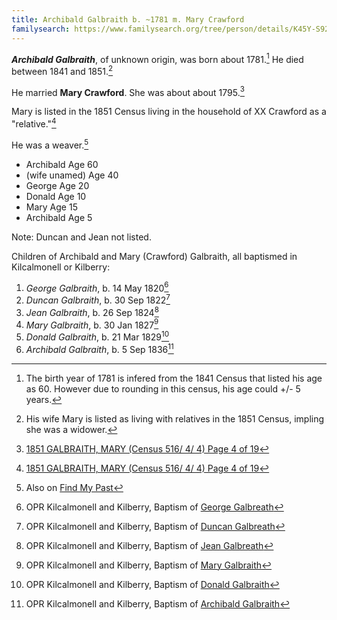 ```yaml
---
title: Archibald Galbraith b. ~1781 m. Mary Crawford
familysearch: https://www.familysearch.org/tree/person/details/K45Y-S92
---
```

***Archibald Galbraith***, of unknown origin, was born about 1781.[^birth] He died between 1841 and 1851.[^death]

He married **Mary Crawford**.  She was about about 1795.[^census-1851-mary]

Mary is listed in the 1851 Census living in the household of XX Crawford as a "relative."[^census-1851-mary]

He was a weaver.[^census-1841]

- Archibald Age 60
- (wife unamed) Age 40
- George Age 20
- Donald Age 10
- Mary Age 15
- Archibald Age 5

Note: Duncan and Jean not listed.

Children of Archibald and Mary (Crawford) Galbraith, all baptismed in Kilcalmonell or Kilberry:

1. *George Galbraith*, b. 14 May 1820[^george-birth]
2. *Duncan Galbraith*, b. 30 Sep 1822[^duncan-birth]
3. *Jean Galbraith*, b. 26 Sep 1824[^jean-birth]
4. *Mary Galbraith*, b. 30 Jan 1827[^mary-birth]
5. *Donald Galbraith*, b. 21 Mar 1829[^donald-birth]
6. *Archibald Galbraith*, b. 5 Sep 1836[^archibald-birth]

[^birth]: The birth year of 1781 is infered from the 1841 Census that listed his age as 60.  However due to rounding in this census, his age could +/- 5 years.

[^death]: His wife Mary is listed as living with relatives in the 1851 Census, impling she was a widower.

[^george-birth]: OPR Kilcalmonell and Kilberry, Baptism of [George Galbreath](/sources/opr-kilcalmonell-kilberry-births.md#1820-05-14-george-galbreath)

[^duncan-birth]: OPR Kilcalmonell and Kilberry, Baptism of [Duncan Galbreath](/sources/opr-kilcalmonell-kilberry-births.md#1822-09-30-duncan-galbreath)

[^jean-birth]: OPR Kilcalmonell and Kilberry, Baptism of [Jean Galbreath](/sources/opr-kilcalmonell-kilberry-births.md#1824-09-26-jean-galbreath)

[^mary-birth]: OPR Kilcalmonell and Kilberry, Baptism of [Mary Galbraith](/sources/opr-kilcalmonell-kilberry-births.md#1827-01-30-mary-galbraith)

[^donald-birth]: OPR Kilcalmonell and Kilberry, Baptism of [Donald Galbraith](/sources/opr-kilcalmonell-kilberry-births.md#1829-03-21-donald-galbraith)

[^archibald-birth]: OPR Kilcalmonell and Kilberry, Baptism of [Archibald Galbraith](/sources/opr-kilcalmonell-kilberry-births.md#1836-09-05-archibald-galbreath)

[^census-1841]: Also on [Find My Past](https://www.findmypast.com/transcript?id=GBC/1841/0016612623&expand=true)

[^census-1851-mary]: [1851 GALBRAITH, MARY (Census 516/ 4/ 4) Page 4 of 19](https://www.scotlandspeople.gov.uk/view-image/nrs_census/3015186?image=4)
